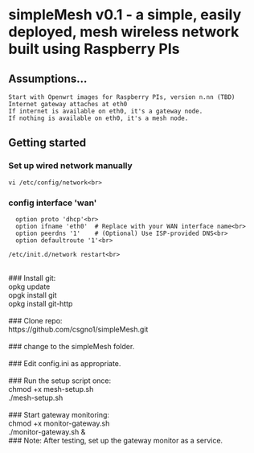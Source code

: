 # simpleMesh v0.1 - a simple, easily deployed, mesh wireless network built using Raspberry PIs

## Assumptions...

    Start with Openwrt images for Raspberry PIs, version n.nn (TBD)
    Internet gateway attaches at eth0
    If internet is available on eth0, it's a gateway node.
    If nothing is available on eth0, it's a mesh node.

## Getting started

### Set up wired network manually
    vi /etc/config/network<br>
### config interface 'wan'
      option proto 'dhcp'<br>
      option ifname 'eth0'  # Replace with your WAN interface name<br>
      option peerdns '1'    # (Optional) Use ISP-provided DNS<br>
      option defaultroute '1'<br>

    /etc/init.d/network restart<br>
<br>
### Install git:<br>
    opkg update<br>
    opgk install git<br>
    opkg install git-http<br>
<br>
### Clone repo:<br>
https://github.com/csgno1/simpleMesh.git<br>
<br>
### change to the simpleMesh folder.<br>
<br>
### Edit config.ini as appropriate.<br>
<br>
### Run the setup script once:<br>
    chmod +x mesh-setup.sh<br>
    ./mesh-setup.sh<br>
<br>
### Start gateway monitoring:<br>
    chmod +x monitor-gateway.sh<br>
    ./monitor-gateway.sh &<br>
### Note: After testing, set up the gateway monitor as a service.<br>
<br>
